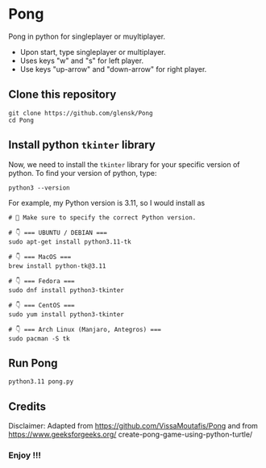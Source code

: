 # Pong
Pong in python for singleplayer or muyltiplayer. 
- Upon start, type singleplayer or multiplayer.
- Uses keys "w" and "s" for left player. 
- Use keys "up-arrow" and "down-arrow" for right player.



## Clone this repository

```shell
git clone https://github.com/glensk/Pong
cd Pong
```

## Install python ``tkinter`` library

Now, we need to install the ``tkinter`` library for your specific version of
python. To find your version of python, type:

```shell
python3 --version
```

For example, my Python version is 3.11, so I would install as

```shell
# 🚨 Make sure to specify the correct Python version.

# 👇️ === UBUNTU / DEBIAN ===
sudo apt-get install python3.11-tk

# 👇️ === MacOS ===
brew install python-tk@3.11

# 👇️ === Fedora ===
sudo dnf install python3-tkinter

# 👇️ === CentOS ===
sudo yum install python3-tkinter

# 👇️ === Arch Linux (Manjaro, Antegros) ===
sudo pacman -S tk
```

## Run Pong

```shell
python3.11 pong.py
```

## Credits

Disclaimer: 
Adapted from https://github.com/VissaMoutafis/Pong and from https://www.geeksforgeeks.org/    create-pong-game-using-python-turtle/

### Enjoy !!!
